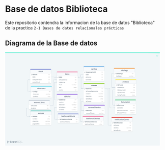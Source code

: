 # Base de datos Biblioteca

Este repositorio contendra la informacion de la base de datos "Biblioteca" de la practica `2-1 Bases de datos relacionales prácticas`

## Diagrama de la Base de datos 
![Biblioteca](BibliotecaDiagrama.png) 